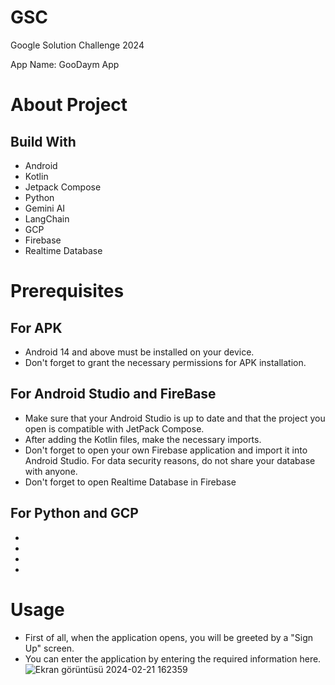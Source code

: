 # GSC
Google Solution Challenge 2024

App Name: GooDaym App

# About Project




## Build With
- Android
- Kotlin
- Jetpack Compose
- Python
- Gemini AI
- LangChain
- GCP
- Firebase
- Realtime Database

# Prerequisites

## For APK
- Android 14 and above must be installed on your device.
- Don't forget to grant the necessary permissions for APK installation.
  
## For Android Studio and FireBase
- Make sure that your Android Studio is up to date and that the project you open is compatible with JetPack Compose.
- After adding the Kotlin files, make the necessary imports.
- Don't forget to open your own Firebase application and import it into Android Studio. For data security reasons, do not share your database with anyone.
- Don't forget to open Realtime Database in Firebase

## For Python and GCP
-
-
-
-

# Usage
- First of all, when the application opens, you will be greeted by a "Sign Up" screen.
- You can enter the application by entering the required information here.
![Ekran görüntüsü 2024-02-21 162359](https://github.com/EmreOzdemiroglu/GDSC/assets/153070257/4ded8e86-5a7e-493a-8c10-e70f65d47c87)







